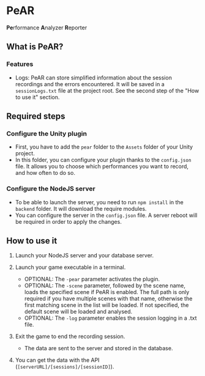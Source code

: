 # PeAR
**Pe**rformance **A**nalyzer **R**eporter

## What is PeAR?

### Features

* Logs: PeAR can store simplified information about the session recordings and the errors encountered.
    It will be saved in a `sessionLogs.txt` file at the project root. See the second step of the "How to use it" section.

## Required steps

### Configure the Unity plugin

* First, you have to add the `pear` folder to the `Assets` folder of your Unity project.
* In this folder, you can configure your plugin thanks to the `config.json` file.
    It allows you to choose which performances you want to record, and how often to do so.

### Configure the NodeJS server

* To be able to launch the server, you need to run `npm install` in the `backend` folder. It will download the require modules.
* You can configure the server in the `config.json` file. A server reboot will be required in order to apply the changes.

## How to use it

1. Launch your NodeJS server and your database server.

2. Launch your game executable in a terminal.
    * OPTIONAL: The `-pear` parameter activates the plugin.
    * OPTIONAL: The `-scene` parameter, followed by the scene name, loads the specified scene if PeAR is enabled.
        The full path is only required if you have multiple scenes with that name, otherwise the first matching scene in the list will be loaded.
        If not specified, the default scene will be loaded and analysed.
    * OPTIONAL: The `-log` parameter enables the session logging in a .txt file.

3. Exit the game to end the recording session.
    * The data are sent to the server and stored in the database.

4. You can get the data with the API (`[serverURL]/[sessions]/[sessionID]`).
